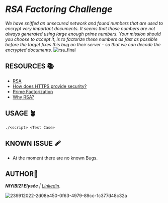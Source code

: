 # _RSA Factoring Challenge_
_We have sniffed an unsecured network and found numbers that are used to encrypt very important documents. It seems that those numbers are not always generated using large enough prime numbers. Your mission should you choose to accept it, is to factorize these numbers as fast as possible before the target fixes this bug on their server - so that we can decode the encrypted documents._
![rsa_final](https://github.com/elyse502/RSA-Factoring-Challenge/assets/125453474/21ee83c2-34fe-4ed9-a880-1da67f99012b)

## RESOURCES 📚
* [RSA](https://en.wikipedia.org/wiki/RSA_(cryptosystem%29))
* [How does HTTPS provide security?](https://stackoverflow.com/questions/3968095/how-does-https-provide-security)
* [Prime Factorization](https://privacycanada.net/mathematics/prime-factorization/)
* [Why RSA?](https://jaredatandi.hashnode.dev/rsa-factoring)

## USAGE 🪴
```
./<script> <Test Case>
```
## KNOWN ISSUE 🩹
* At the moment there are no known Bugs.
## AUTHOR📝
*__NIYIBIZI Elysée__ | [Linkedin](https://www.linkedin.com/in/niyibizi-elys%C3%A9e/).*

![239912022-2d08e450-0f63-4979-89cc-1c377d48c32a](https://github.com/elyse502/RSA-Factoring-Challenge/assets/125453474/fb0fa029-506d-4534-968f-707eaa4fdd83)

